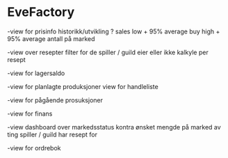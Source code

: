 # EveFactory

-view for prisinfo
  historikk/utvikling ?
  sales low +  95% average
  buy high + 95% average
  antall på marked
  
-view over resepter
  filter for de spiller / guild eier eller ikke
  kalkyle per resept

-view for lagersaldo

-view for planlagte produksjoner
  view for handleliste

-view for pågående prosuksjoner

-view for finans

-view dashboard over markedsstatus kontra ønsket mengde på marked av ting spiller / guild har resept for

-view for ordrebok
